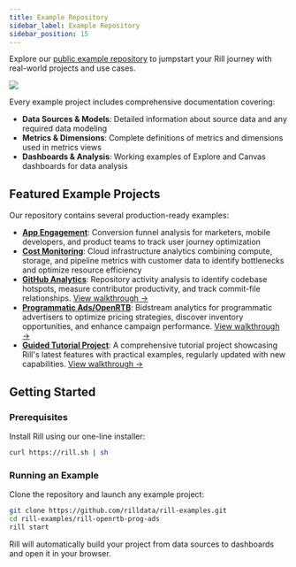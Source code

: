 ```yaml
---
title: Example Repository
sidebar_label: Example Repository
sidebar_position: 15
---
```


Explore our [public example repository](https://github.com/rilldata/rill-examples/) to jumpstart your Rill journey with real-world projects and use cases.

<img src = '/img/tutorials/rill_basics/new-rill-project.png' class='rounded-gif' />
<br />

Every example project includes comprehensive documentation covering:

- **Data Sources & Models**: Detailed information about source data and any required data modeling
- **Metrics & Dimensions**: Complete definitions of metrics and dimensions used in metrics views
- **Dashboards & Analysis**: Working examples of Explore and Canvas dashboards for data analysis

## Featured Example Projects

Our repository contains several production-ready examples:

- **[App Engagement](https://github.com/rilldata/rill-examples/tree/main/rill-app-engagement)**: Conversion funnel analysis for marketers, mobile developers, and product teams to track user journey optimization
- **[Cost Monitoring](https://github.com/rilldata/rill-examples/tree/main/rill-cost-monitoring)**: Cloud infrastructure analytics combining compute, storage, and pipeline metrics with customer data to identify bottlenecks and optimize resource efficiency
- **[GitHub Analytics](https://github.com/rilldata/rill-examples/tree/main/rill-github-analytics)**: Repository activity analysis to identify codebase hotspots, measure contributor productivity, and track commit-file relationships. [View walkthrough →](/guides/github-analytics)
- **[Programmatic Ads/OpenRTB](https://github.com/rilldata/rill-examples/tree/main/rill-openrtb-prog-ads)**: Bidstream analytics for programmatic advertisers to optimize pricing strategies, discover inventory opportunities, and enhance campaign performance. [View walkthrough →](/guides/openrtb-analytics)
- **[Guided Tutorial Project](https://github.com/rilldata/rill-examples/tree/main/my-rill-tutorial)**: A comprehensive tutorial project showcasing Rill's latest features with practical examples, regularly updated with new capabilities. [View walkthrough →](/guides/tutorial/rill-basics/launch)

## Getting Started

### Prerequisites

Install Rill using our one-line installer:

```bash
curl https://rill.sh | sh
```

### Running an Example

Clone the repository and launch any example project:

```bash
git clone https://github.com/rilldata/rill-examples.git
cd rill-examples/rill-openrtb-prog-ads
rill start
```

Rill will automatically build your project from data sources to dashboards and open it in your browser.


